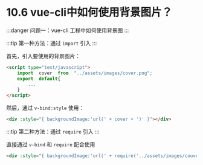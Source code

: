 # 10.6 vue-cli中如何使用背景图片？

:::danger 问题一：vue-cli 工程中如何使用背景图
:::

:::tip 第一种方法：通过 `import` 引入
:::

首先，引入要使用的背景图片：

```html
<script type="text/javascript">
    import  cover  from  "../assets/images/cover.png";
    export  default{
        ...
    }
</script>
```

然后，通过 `v-bind:style` 使用：

```html
<div :style="{ backgroundImage:'url(' + cover + ')' }"></div>
```

:::tip 第二种方法：通过 `require` 引入
:::

直接通过 `v-bind` 和 `require` 配合使用

```html
<div :style="{ backgroundImage:'url(' + require('../assets/images/couver.png') + ')' }"></div>
```